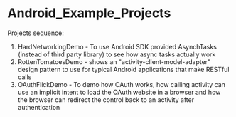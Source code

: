 Android_Example_Projects
=========================

Projects sequence:

1. HardNetworkingDemo - To use Android SDK provided AsynchTasks (instead of third party library) to see how async tasks actually work
2. RottenTomatoesDemo - shows an "activity-client-model-adapter" design pattern to use for typical Android applications that make RESTful calls
3. OAuthFlickDemo - To demo how OAuth works, how calling activity can use an implicit intent to load the OAuth website in a browser and how the browser can redirect the control back to an activity after authentication
